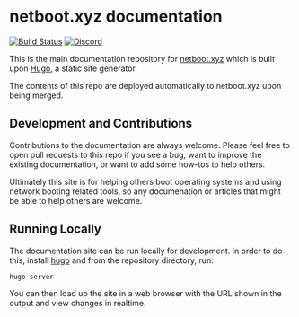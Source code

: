 # netboot.xyz documentation

[![Build Status](https://github.com/netbootxyz/netboot.xyz-docs/workflows/release/badge.svg)](https://github.com/netbootxyz/netboot.xyz-docs/actions?query=workflow%3Arelease)
[![Discord](https://img.shields.io/discord/425186187368595466)](https://discord.gg/An6PA2a)

This is the main documentation repository for [netboot.xyz](https://netboot.xyz) which is built upon [Hugo](https://gohugo.io/), a static site generator.  

The contents of this repo are deployed automatically to netboot.xyz upon being merged.

## Development and Contributions

Contributions to the documentation are always welcome.  Please feel free to open pull requests to this repo if you see a bug, want to improve the existing documentation, or want to add some how-tos to help others.  

Ultimately this site is for helping others boot operating systems and using network booting related tools, so any documenation or articles that might be able to help others are welcome.

## Running Locally

The documentation site can be run locally for development.  In order to do this, install [hugo](https://gohugo.io/getting-started/installing/) and from the repository directory, run:

```
hugo server
```

You can then load up the site in a web browser with the URL shown in the output and view changes in realtime.

